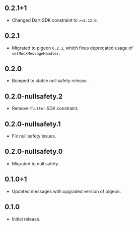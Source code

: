 ## 0.2.1+1

* Changed Dart SDK constraint to `>=2.12.0`.

## 0.2.1

* Migrated to pigeon `0.2.1`, which fixes deprecated usage of `setMockMessageHandler`.

## 0.2.0

* Bumped to stable null safety release.

## 0.2.0-nullsafety.2

* Remove `flutter` SDK constraint.

## 0.2.0-nullsafety.1

* Fix null safety issues.

## 0.2.0-nullsafety.0

* Migrated to null safety.

## 0.1.0+1

* Updated messages with upgraded version of pigeon.

## 0.1.0

* Initial release.
